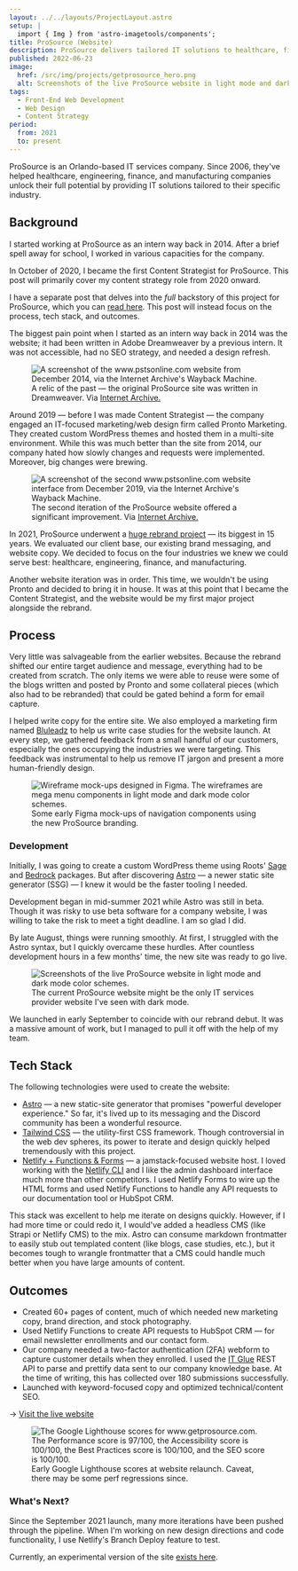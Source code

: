 ```yaml
---
layout: ../../layouts/ProjectLayout.astro
setup: |
  import { Img } from 'astro-imagetools/components';
title: ProSource (Website)
description: ProSource delivers tailored IT solutions to healthcare, finance, engineering, and manufacturing firms.
published: 2022-06-23
image:
  href: /src/img/projects/getprosource_hero.png
  alt: Screenshots of the live ProSource website in light mode and dark mode color schemes.
tags: 
  - Front-End Web Development
  - Web Design
  - Content Strategy
period:
  from: 2021
  to: present
---
```


ProSource is an Orlando-based IT services company. Since 2006, they've helped healthcare, engineering, finance, and manufacturing companies unlock their full potential by providing IT solutions tailored to their specific industry.

## Background

I started working at ProSource as an intern way back in 2014. After a brief spell away for school, I worked in various capacities for the company.

In October of 2020, I became the first Content Strategist for ProSource. This post will primarily cover my content strategy role from 2020 onward.

<p class="callout">I have a separate post that delves into the <em>full</em> backstory of this project for ProSource, which you can <a href="#">read here</a>. This post will instead focus on the process, tech stack, and outcomes.</p>

The biggest pain point when I started as an intern way back in 2014 was the website; it had been written in Adobe Dreamweaver by a previous intern. It was not accessible, had no SEO strategy, and needed a design refresh.

<figure>
  <Img
    src='/src/img/projects/pstsonline.png'
    alt="A screenshot of the www.pstsonline.com website from December 2014, via the Internet Archive's Wayback Machine."
    preload="avif"
    loading="lazy"
  />
  <figcaption>A relic of the past &mdash; the original ProSource site was written in Dreamweaver. Via <a href="https://web.archive.org/web/20150710010642/http://www.pstsonline.com/" rel="nofollow noopener noreferer">Internet Archive.</a></figcaption>
</figure>

Around 2019 — before I was made Content Strategist — the company engaged an IT-focused marketing/web design firm called Pronto Marketing. They created custom WordPress themes and hosted them in a multi-site environment. While this was much better than the site from 2014, our company hated how slowly changes and requests were implemented. Moreover, big changes were brewing.

<figure>
  <Img
    src='/src/img/projects/pstsonline_2.png'
    alt="A screenshot of the second www.pstsonline.com website interface from December 2019, via the Internet Archive's Wayback Machine."
    preload="avif"
    loading="lazy"
  />
  <figcaption>The second iteration of the ProSource website offered a significant improvement. Via <a href="https://web.archive.org/web/20191213101208/https://www.pstsonline.com/" rel="nofollow noopener noreferer">Internet Archive.</a></figcaption>
</figure>

In 2021, ProSource underwent a [huge rebrand project](#) &mdash; its biggest in 15 years. We evaluated our client base, our existing brand messaging, and website copy. We decided to focus on the four industries we knew we could serve best: healthcare, engineering, finance, and manufacturing.

Another website iteration was in order. This time, we wouldn't be using Pronto and decided to bring it in house. It was at this point that I became the Content Strategist, and the website would be my first major project alongside the rebrand.

## Process

Very little was salvageable from the earlier websites. Because the rebrand shifted our entire target audience and message, everything had to be created from scratch. The only items we were able to reuse were some of the blogs written and posted by Pronto and some collateral pieces (which also had to be rebranded) that could be gated behind a form for email capture.

I helped write copy for the entire site. We also employed a marketing firm named [Bluleadz](https://www.bluleadz.com/) to help us write case studies for the website launch. At every step, we gathered feedback from a small handful of our customers, especially the ones occupying the industries we were targeting. This feedback was instrumental to help us remove IT jargon and present a more human-friendly design.

<figure>
  <Img
    src='/src/img/projects/getprosource_wireframes.png'
    alt="Wireframe mock-ups designed in Figma. The wireframes are mega menu components in light mode and dark mode color schemes."
    preload="avif"
    loading="lazy"
  />
  <figcaption>Some early Figma mock-ups of navigation components using the new ProSource branding.</figcaption>
</figure>

### Development

Initially, I was going to create a custom WordPress theme using Roots' [Sage](https://roots.io/sage) and [Bedrock](https://roots.io/bedrock) packages. But after discovering [Astro](https://astro.build/) — a newer static site generator (SSG) — I knew it would be the faster tooling I needed.

Development began in mid-summer 2021 while Astro was still in beta. Though it was risky to use beta software for a company website, I was willing to take the risk to meet a tight deadline. I am so glad I did.

By late August, things were running smoothly. At first, I struggled with the Astro syntax, but I quickly overcame these hurdles. After countless development hours in a few months' time, the new site was ready to go live.

<figure>
  <Img
    src='/src/img/projects/getprosource_lightmode_darkmode.png'
    alt="Screenshots of the live ProSource website in light mode and dark mode color schemes."
    preload="avif"
    loading="lazy"
  />
  <figcaption>The current ProSource website might be the only IT services provider website I've seen with dark mode.</figcaption>
</figure>

We launched in early September to coincide with our rebrand debut. It was a massive amount of work, but I managed to pull it off with the help of my team.

## Tech Stack

The following technologies were used to create the website:

- [Astro](https://astro.build/) — a new static-site generator that promises "powerful developer experience." So far, it's lived up to its messaging and the Discord community has been a wonderful resource.
- [Tailwind CSS](https://tailwindcss.com/) — the utility-first CSS framework. Though controversial in the web dev spheres, its power to iterate and design quickly helped tremendously with this project.
- [Netlify + Functions & Forms](https://www.netlify.com/) — a jamstack-focused website host. I loved working with the [Netlify CLI](https://cli.netlify.com/) and I like the admin dashboard interface much more than other competitors. I used Netlify Forms to wire up the HTML forms and used Netlify Functions to handle any API requests to our documentation tool or HubSpot CRM.

This stack was excellent to help me iterate on designs quickly. However, if I had more time or could redo it, I would've added a headless CMS (like Strapi or Netlify CMS) to the mix. Astro can consume markdown frontmatter to easily stub out templated content (like blogs, case studies, etc.), but it becomes tough to wrangle frontmatter that a CMS could handle much better when you have large amounts of content.

## Outcomes

- Created 60+ pages of content, much of which needed new marketing copy, brand direction, and stock photography.
- Used Netlify Functions to create API requests to HubSpot CRM — for email newsletter enrollments and our contact form.
- Our company needed a two-factor authentication (2FA) webform to capture customer details when they enrolled. I used the [IT Glue](https://itglue.com/) REST API to parse and prettify data sent to our company knowledge base. At the time of writing, this has collected over 180 submissions successfully.
- Launched with keyword-focused copy and optimized technical/content SEO.

&rarr; [Visit the live website](https://www.getprosource.com/)

<figure>
  <Img
    src='/src/img/projects/lighthouse_scores.png'
    alt="The Google Lighthouse scores for www.getprosource.com. The Performance score is 97/100, the Accessibility score is 100/100, the Best Practices score is 100/100, and the SEO score is 100/100."
    preload="avif"
    loading="lazy"
  />
  <figcaption>Early Google Lighthouse scores at website relaunch. Caveat, there may be some perf regressions since.</figcaption>
</figure>

### What's Next?

Since the September 2021 launch, many more iterations have been pushed through the pipeline. When I'm working on new design directions and code functionality, I use Netlify's Branch Deploy feature to test.

Currently, an experimental version of the site [exists here](https://next--getprosource.netlify.app/).
